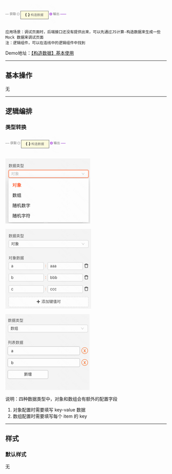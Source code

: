 ![Alt text](img/image.png)

```
应用场景：调试页面时，后端接口还没有提供出来，可以先通过JS计算-构造数据来生成一些Mock 数据来调试页面
注：逻辑组件，可以在连线中的逻辑组件中找到
```

Demo地址：[【构造数据】基本使用](https://my.mybricks.world/mybricks-pc-page/index.html?id=476094312005701)

----

## 基本操作
无

----
## 逻辑编排
### 类型转换
![Alt text](img/image-1.png)

![Alt text](img/image-2.png)

![Alt text](img/image-3.png)

![Alt text](img/image-4.png)

说明：四种数据类型中，对象和数组会有额外的配置字段
1. 对象配置时需要填写 key-value 数据
2. 数组配置时需要填写每个 item 的 key

----
## 样式
### 默认样式
无
